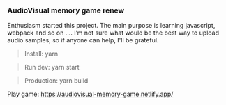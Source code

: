 ### AudioVisual memory game renew
Enthusiasm started this project. The main purpose is learning javascript, webpack and so on .... 
I’m not sure what would be the best way to upload audio samples, so if anyone can help, I'll be grateful.

> Install: yarn

> Run dev: yarn start

> Production: yarn build

Play game: https://audiovisual-memory-game.netlify.app/
